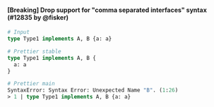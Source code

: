 #### [Breaking] Drop support for "comma separated interfaces" syntax (#12835 by @fisker)

<!-- prettier-ignore -->
```graphql
# Input
type Type1 implements A, B {a: a}

# Prettier stable
type Type1 implements A, B {
  a: a
}

# Prettier main
SyntaxError: Syntax Error: Unexpected Name "B". (1:26)
> 1 | type Type1 implements A, B {a: a}
```
